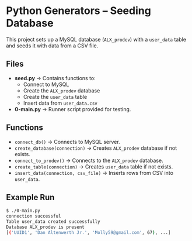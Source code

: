 # Python Generators – Seeding Database

This project sets up a MySQL database (`ALX_prodev`) with a `user_data` table and seeds it with data from a CSV file.

## Files
- **seed.py** → Contains functions to:
  - Connect to MySQL
  - Create the `ALX_prodev` database
  - Create the `user_data` table
  - Insert data from `user_data.csv`
- **0-main.py** → Runner script provided for testing.

## Functions
- `connect_db()` → Connects to MySQL server.
- `create_database(connection)` → Creates `ALX_prodev` database if not exists.
- `connect_to_prodev()` → Connects to the `ALX_prodev` database.
- `create_table(connection)` → Creates `user_data` table if not exists.
- `insert_data(connection, csv_file)` → Inserts rows from CSV into `user_data`.

## Example Run
```bash
$ ./0-main.py
connection successful
Table user_data created successfully
Database ALX_prodev is present
[('UUID1', 'Dan Altenwerth Jr.', 'Molly59@gmail.com', 67), ...]

